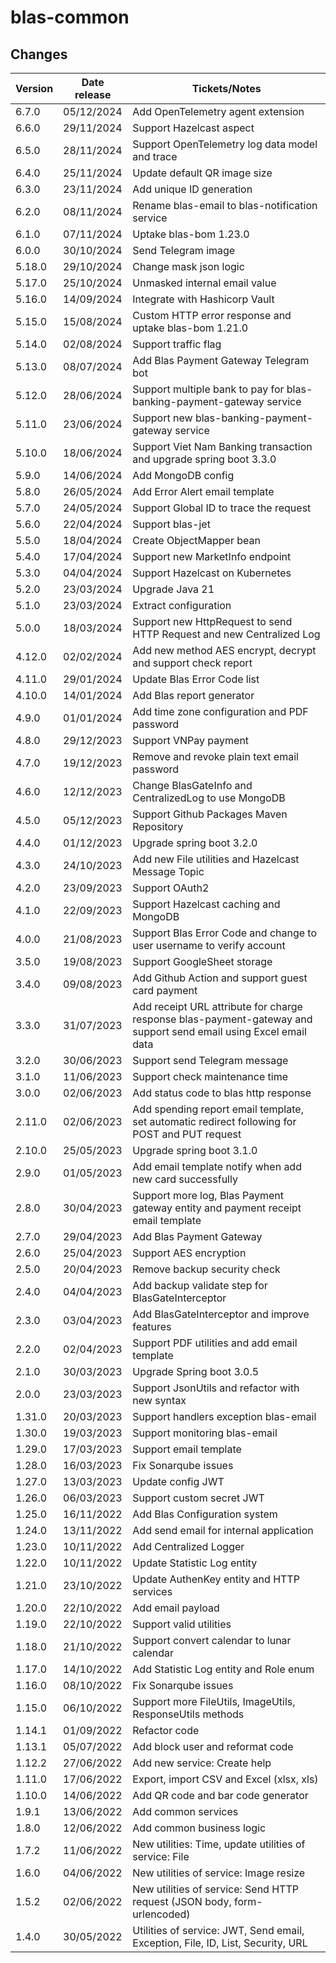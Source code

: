 # blas-common

## Changes

| Version | Date release | Tickets/Notes                                                                                                    |
|---------|--------------|------------------------------------------------------------------------------------------------------------------|
| 6.7.0   | 05/12/2024   | Add OpenTelemetry agent extension                                                                                |
| 6.6.0   | 29/11/2024   | Support Hazelcast aspect                                                                                         |
| 6.5.0   | 28/11/2024   | Support OpenTelemetry log data model and trace                                                                   |
| 6.4.0   | 25/11/2024   | Update default QR image size                                                                                     |
| 6.3.0   | 23/11/2024   | Add unique ID generation                                                                                         |
| 6.2.0   | 08/11/2024   | Rename blas-email to blas-notification service                                                                   |
| 6.1.0   | 07/11/2024   | Uptake blas-bom 1.23.0                                                                                           |
| 6.0.0   | 30/10/2024   | Send Telegram image                                                                                              |
| 5.18.0  | 29/10/2024   | Change mask json logic                                                                                           |
| 5.17.0  | 25/10/2024   | Unmasked internal email value                                                                                    |
| 5.16.0  | 14/09/2024   | Integrate with Hashicorp Vault                                                                                   |
| 5.15.0  | 15/08/2024   | Custom HTTP error response and uptake blas-bom 1.21.0                                                            |
| 5.14.0  | 02/08/2024   | Support traffic flag                                                                                             |
| 5.13.0  | 08/07/2024   | Add Blas Payment Gateway Telegram bot                                                                            |
| 5.12.0  | 28/06/2024   | Support multiple bank to pay for blas-banking-payment-gateway service                                            |
| 5.11.0  | 23/06/2024   | Support new blas-banking-payment-gateway service                                                                 |
| 5.10.0  | 18/06/2024   | Support Viet Nam Banking transaction and upgrade spring boot 3.3.0                                               |
| 5.9.0   | 14/06/2024   | Add MongoDB config                                                                                               |
| 5.8.0   | 26/05/2024   | Add Error Alert email template                                                                                   |
| 5.7.0   | 24/05/2024   | Support Global ID to trace the request                                                                           |
| 5.6.0   | 22/04/2024   | Support blas-jet                                                                                                 |
| 5.5.0   | 18/04/2024   | Create ObjectMapper bean                                                                                         |
| 5.4.0   | 17/04/2024   | Support new MarketInfo endpoint                                                                                  |
| 5.3.0   | 04/04/2024   | Support Hazelcast on Kubernetes                                                                                  |
| 5.2.0   | 23/03/2024   | Upgrade Java 21                                                                                                  |
| 5.1.0   | 23/03/2024   | Extract configuration                                                                                            |
| 5.0.0   | 18/03/2024   | Support new HttpRequest to send HTTP Request and new Centralized Log                                             |
| 4.12.0  | 02/02/2024   | Add new method AES encrypt, decrypt and support check report                                                     |
| 4.11.0  | 29/01/2024   | Update Blas Error Code list                                                                                      |
| 4.10.0  | 14/01/2024   | Add Blas report generator                                                                                        |
| 4.9.0   | 01/01/2024   | Add time zone configuration and PDF password                                                                     |
| 4.8.0   | 29/12/2023   | Support VNPay payment                                                                                            |
| 4.7.0   | 19/12/2023   | Remove and revoke plain text email password                                                                      |
| 4.6.0   | 12/12/2023   | Change BlasGateInfo and CentralizedLog to use MongoDB                                                            |
| 4.5.0   | 05/12/2023   | Support Github Packages Maven Repository                                                                         |
| 4.4.0   | 01/12/2023   | Upgrade spring boot 3.2.0                                                                                        |
| 4.3.0   | 24/10/2023   | Add new File utilities and Hazelcast Message Topic                                                               |
| 4.2.0   | 23/09/2023   | Support OAuth2                                                                                                   |
| 4.1.0   | 22/09/2023   | Support Hazelcast caching and MongoDB                                                                            |
| 4.0.0   | 21/08/2023   | Support Blas Error Code and change to user username to verify account                                            |
| 3.5.0   | 19/08/2023   | Support GoogleSheet storage                                                                                      |
| 3.4.0   | 09/08/2023   | Add Github Action and support guest card payment                                                                 |
| 3.3.0   | 31/07/2023   | Add receipt URL attribute for charge response blas-payment-gateway and support send email using Excel email data |
| 3.2.0   | 30/06/2023   | Support send Telegram message                                                                                    |
| 3.1.0   | 11/06/2023   | Support check maintenance time                                                                                   |
| 3.0.0   | 02/06/2023   | Add status code to blas http response                                                                            |
| 2.11.0  | 02/06/2023   | Add spending report email template, set automatic redirect following for POST and PUT request                    |
| 2.10.0  | 25/05/2023   | Upgrade spring boot 3.1.0                                                                                        |
| 2.9.0   | 01/05/2023   | Add email template notify when add new card successfully                                                         |
| 2.8.0   | 30/04/2023   | Support more log, Blas Payment gateway entity and payment receipt email template                                 |
| 2.7.0   | 29/04/2023   | Add Blas Payment Gateway                                                                                         |
| 2.6.0   | 25/04/2023   | Support AES encryption                                                                                           |
| 2.5.0   | 20/04/2023   | Remove backup security check                                                                                     |
| 2.4.0   | 04/04/2023   | Add backup validate step for BlasGateInterceptor                                                                 |
| 2.3.0   | 03/04/2023   | Add BlasGateInterceptor and improve features                                                                     |
| 2.2.0   | 02/04/2023   | Support PDF utilities and add email template                                                                     |
| 2.1.0   | 30/03/2023   | Upgrade Spring boot 3.0.5                                                                                        |
| 2.0.0   | 23/03/2023   | Support JsonUtils and refactor with new syntax                                                                   |
| 1.31.0  | 20/03/2023   | Support handlers exception blas-email                                                                            |
| 1.30.0  | 19/03/2023   | Support monitoring blas-email                                                                                    |
| 1.29.0  | 17/03/2023   | Support email template                                                                                           |
| 1.28.0  | 16/03/2023   | Fix Sonarqube issues                                                                                             |
| 1.27.0  | 13/03/2023   | Update config JWT                                                                                                |
| 1.26.0  | 06/03/2023   | Support custom secret JWT                                                                                        |
| 1.25.0  | 16/11/2022   | Add Blas Configuration system                                                                                    |
| 1.24.0  | 13/11/2022   | Add send email for internal application                                                                          |
| 1.23.0  | 10/11/2022   | Add Centralized Logger                                                                                           |
| 1.22.0  | 10/11/2022   | Update Statistic Log entity                                                                                      |
| 1.21.0  | 23/10/2022   | Update AuthenKey entity and HTTP services                                                                        |
| 1.20.0  | 22/10/2022   | Add email payload                                                                                                |
| 1.19.0  | 22/10/2022   | Support valid utilities                                                                                          |
| 1.18.0  | 21/10/2022   | Support convert calendar to lunar calendar                                                                       |
| 1.17.0  | 14/10/2022   | Add Statistic Log entity and Role enum                                                                           |
| 1.16.0  | 08/10/2022   | Fix Sonarqube issues                                                                                             |
| 1.15.0  | 06/10/2022   | Support more FileUtils, ImageUtils, ResponseUtils methods                                                        |
| 1.14.1  | 01/09/2022   | Refactor code                                                                                                    |
| 1.13.1  | 05/07/2022   | Add block user and reformat code                                                                                 |
| 1.12.2  | 27/06/2022   | Add new service: Create help                                                                                     |
| 1.11.0  | 17/06/2022   | Export, import CSV and Excel (xlsx, xls)                                                                         |
| 1.10.0  | 14/06/2022   | Add QR code and bar code generator                                                                               |
| 1.9.1   | 13/06/2022   | Add common services                                                                                              |
| 1.8.0   | 12/06/2022   | Add common business logic                                                                                        |
| 1.7.2   | 11/06/2022   | New utilities: Time, update utilities of service: File                                                           |
| 1.6.0   | 04/06/2022   | New utilities of service: Image resize                                                                           |
| 1.5.2   | 02/06/2022   | New utilities of service: Send HTTP request (JSON body, form-urlencoded)                                         |
| 1.4.0   | 30/05/2022   | Utilities of service: JWT, Send email, Exception, File, ID, List, Security, URL                                  |
